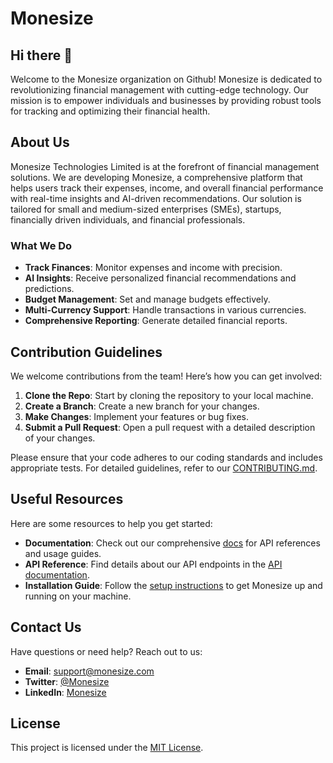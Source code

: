 # Monesize

## Hi there 👋

Welcome to the Monesize organization on Github! Monesize is dedicated to revolutionizing financial management with cutting-edge technology. Our mission is to empower individuals and businesses by providing robust tools for tracking and optimizing their financial health.

## About Us

Monesize Technologies Limited is at the forefront of financial management solutions. We are developing Monesize, a comprehensive platform that helps users track their expenses, income, and overall financial performance with real-time insights and AI-driven recommendations. Our solution is tailored for small and medium-sized enterprises (SMEs), startups, financially driven individuals, and financial professionals.

### What We Do

- **Track Finances**: Monitor expenses and income with precision.
- **AI Insights**: Receive personalized financial recommendations and predictions.
- **Budget Management**: Set and manage budgets effectively.
- **Multi-Currency Support**: Handle transactions in various currencies.
- **Comprehensive Reporting**: Generate detailed financial reports.

## Contribution Guidelines

We welcome contributions from the team! Here’s how you can get involved:

1. **Clone the Repo**: Start by cloning the repository to your local machine.
2. **Create a Branch**: Create a new branch for your changes.
3. **Make Changes**: Implement your features or bug fixes.
4. **Submit a Pull Request**: Open a pull request with a detailed description of your changes.

Please ensure that your code adheres to our coding standards and includes appropriate tests. For detailed guidelines, refer to our [CONTRIBUTING.md](CONTRIBUTING.md).

## Useful Resources

Here are some resources to help you get started:

- **Documentation**: Check out our comprehensive [docs](docs/) for API references and usage guides.
- **API Reference**: Find details about our API endpoints in the [API documentation](docs/api.md).
- **Installation Guide**: Follow the [setup instructions](docs/installation.md) to get Monesize up and running on your machine.

## Contact Us

Have questions or need help? Reach out to us:

- **Email**: [support@monesize.com](mailto:support@monesize.com)
- **Twitter**: [@Monesize](https://twitter.com/Monesize)
- **LinkedIn**: [Monesize](https://www.linkedin.com/company/monesize)

## License

This project is licensed under the [MIT License](LICENSE).
